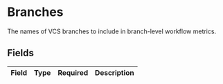 # Branches

The names of VCS branches to include in branch-level workflow metrics.


## Fields

| Field       | Type        | Required    | Description |
| ----------- | ----------- | ----------- | ----------- |